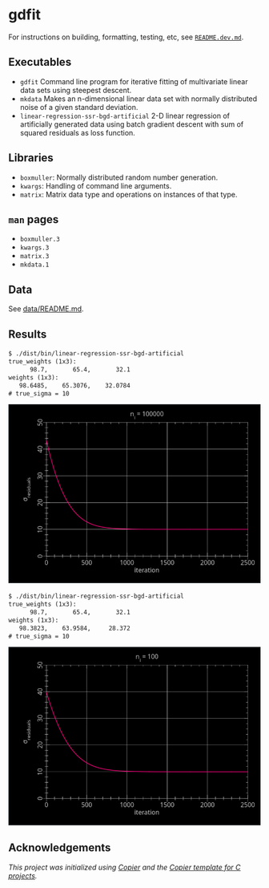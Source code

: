 # gdfit

For instructions on building, formatting, testing, etc, see [`README.dev.md`](README.dev.md).

## Executables

- `gdfit` Command line program for iterative fitting of multivariate linear data sets using steepest descent.
- `mkdata` Makes an n-dimensional linear data set with normally distributed noise of a given standard deviation.
- `linear-regression-ssr-bgd-artificial` 2-D linear regression of artificially generated data using batch gradient descent with sum of squared residuals as loss function.

## Libraries

- `boxmuller`: Normally distributed random number generation.
- `kwargs`: Handling of command line arguments.
- `matrix`: Matrix data type and operations on instances of that type.

## `man` pages

- `boxmuller.3`
- `kwargs.3`
- `matrix.3`
- `mkdata.1`

## Data

See [data/README.md](data/README.md).

## Results

```console
$ ./dist/bin/linear-regression-ssr-bgd-artificial
true_weights (1x3):
      98.7,       65.4,       32.1
weights (1x3):
   98.6485,    65.3076,    32.0784
# true_sigma = 10
```

![linear regression result](images/linear-regression-ssr-bgd-artificial-100000.png)

```console
$ ./dist/bin/linear-regression-ssr-bgd-artificial
true_weights (1x3):
      98.7,       65.4,       32.1
weights (1x3):
   98.3823,    63.9584,     28.372
# true_sigma = 10
```

![linear regression result](images/linear-regression-ssr-bgd-artificial-100.png)

## Acknowledgements

_This project was initialized using [Copier](https://pypi.org/project/copier)
and the [Copier template for C projects](https://github.com/jspaaks/copier-template-for-c-projects)._
